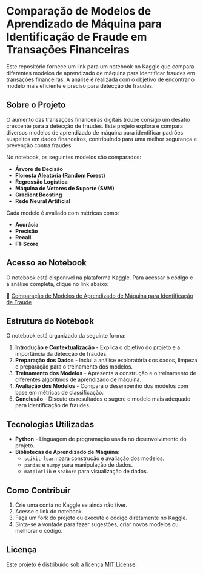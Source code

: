 
# Comparação de Modelos de Aprendizado de Máquina para Identificação de Fraude em Transações Financeiras

Este repositório fornece um link para um notebook no Kaggle que compara diferentes modelos de aprendizado de máquina para identificar fraudes em transações financeiras. A análise é realizada com o objetivo de encontrar o modelo mais eficiente e preciso para detecção de fraudes.

## Sobre o Projeto

O aumento das transações financeiras digitais trouxe consigo um desafio crescente para a detecção de fraudes. Este projeto explora e compara diversos modelos de aprendizado de máquina para identificar padrões suspeitos em dados financeiros, contribuindo para uma melhor segurança e prevenção contra fraudes.

No notebook, os seguintes modelos são comparados:
- **Árvore de Decisão**
- **Floresta Aleatória (Random Forest)**
- **Regressão Logística**
- **Máquina de Vetores de Suporte (SVM)**
- **Gradient Boosting**
- **Rede Neural Artificial**

Cada modelo é avaliado com métricas como:
- **Acurácia**
- **Precisão**
- **Recall**
- **F1-Score**

## Acesso ao Notebook

O notebook está disponível na plataforma Kaggle. Para acessar o código e a análise completa, clique no link abaixo:

🔗 [Comparação de Modelos de Aprendizado de Máquina para Identificação de Fraude](https://www.kaggle.com/code/brunafreitas/bruna-freitas-132780)

## Estrutura do Notebook

O notebook está organizado da seguinte forma:
1. **Introdução e Contextualização** - Explica o objetivo do projeto e a importância da detecção de fraudes.
2. **Preparação dos Dados** - Inclui a análise exploratória dos dados, limpeza e preparação para o treinamento dos modelos.
3. **Treinamento dos Modelos** - Apresenta a construção e o treinamento de diferentes algoritmos de aprendizado de máquina.
4. **Avaliação dos Modelos** - Compara o desempenho dos modelos com base em métricas de classificação.
5. **Conclusão** - Discute os resultados e sugere o modelo mais adequado para identificação de fraudes.

## Tecnologias Utilizadas

- **Python** - Linguagem de programação usada no desenvolvimento do projeto.
- **Bibliotecas de Aprendizado de Máquina**: 
  - `scikit-learn` para construção e avaliação dos modelos.
  - `pandas` e `numpy` para manipulação de dados.
  - `matplotlib` e `seaborn` para visualização de dados.

## Como Contribuir

1. Crie uma conta no Kaggle se ainda não tiver.
2. Acesse o link do notebook.
3. Faça um fork do projeto ou execute o código diretamente no Kaggle.
4. Sinta-se à vontade para fazer sugestões, criar novos modelos ou melhorar o código.

## Licença

Este projeto é distribuído sob a licença [MIT License](LICENSE).